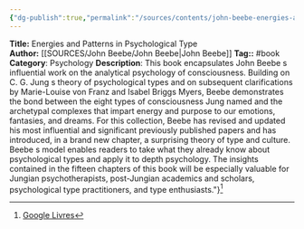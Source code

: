 ```yaml
---
{"dg-publish":true,"permalink":"/sources/contents/john-beebe-energies-and-patterns-in-psychological-type/","noteIcon":"","created":"2023-02-24T16:35:12.967+01:00","updated":"2023-02-28T11:03:40.910+01:00"}
---
```


**Title:** Energies and Patterns in Psychological Type  
**Author:** [[SOURCES/John Beebe/John Beebe\|John Beebe]]
**Tag::** #book 
**Category**: Psychology
**Description**: This book encapsulates John Beebe s influential work on the analytical psychology of consciousness. Building on C. G. Jung s theory of psychological types and on subsequent clarifications by Marie-Louise von Franz and Isabel Briggs Myers, Beebe demonstrates the bond between the eight types of consciousness Jung named and the archetypal complexes that impart energy and purpose to our emotions, fantasies, and dreams. For this collection, Beebe has revised and updated his most influential and significant previously published papers and has introduced, in a brand new chapter, a surprising theory of type and culture. Beebe s model enables readers to take what they already know about psychological types and apply it to depth psychology. The insights contained in the fifteen chapters of this book will be especially valuable for Jungian psychotherapists, post-Jungian academics and scholars, psychological type practitioners, and type enthusiasts."}[^1]

[^1]: [Google Livres](https://books.google.fr/)